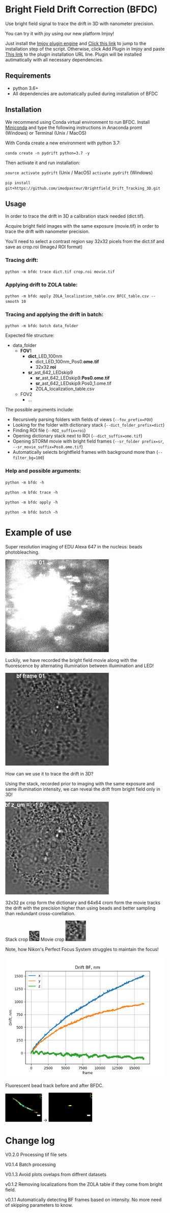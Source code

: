 # Bright Field Drift Correction (BFDC)

Use bright field signal to trace the drift in 3D with nanometer precision.

You can try it with joy using our new platform Imjoy!

Just install the [Imjoy plugin engine](https://github.com/oeway/ImJoy-Python/releases) and
[Click this link](https://imjoy.io/#/app?w=drift&plugin=https://raw.githubusercontent.com/imodpasteur/Brightfield-Drift-Correction-3D/master/BFDC-Imjoy.html) to jump to the installation step of the script. Otherwise, click Add Plugin in Imjoy and paste [This link](https://raw.githubusercontent.com/imodpasteur/Brightfield-Drift-Correction-3D/master/BFDC-Imjoy.html) to the plugin installation URL line. Plugin will be installed autimatically with all necessary dependencies.

## Requirements
* python 3.6+
* All dependencies are automatically pulled during installation of BFDC

## Installation

We recommend using Conda virtual environment to run BFDC. Install [Miniconda](https://conda.io/miniconda.html) and type the following instructions in Anaconda promt (Windows) or Terminal (Unix / MacOS)

With Conda create a new environment with python 3.7:

`conda create -n pydrift python=3.7 -y`

Then activate it and run installation:

`source activate pydrift` (Unix / MacOS) `activate pydrift` (Windows) 

`pip install git+https://github.com/imodpasteur/Brightfield_Drift_Tracking_3D.git`

## Usage

In order to trace the drift in 3D a calibration stack needed (dict.tif).

Acquire bright field images with the same exposure (movie.tif) in order to trace the drift with nanometer precision.

You'll need to select a contrast region say 32x32 picels from the dict.tif and save as crop.roi (ImageJ ROI format)

### Tracing drift:
`python -m bfdc trace dict.tif crop.roi movie.tif`

### Applying drift to ZOLA table:
`python -m bfdc apply ZOLA_localization_table.csv BFCC_table.csv --smooth 10`

### Tracing and applying the drift in batch:
`python -m bfdc batch data_folder `

Expected file structure:


* data_folder 
  * **FOV**1
    * **dict**_LED_100nm
      *  dict_LED_100nm_Pos0.**ome.tif**
      * 32x32.**roi**
    * **sr**_ast_642_LEDskip9
      * **sr**_ast_642_LEDskip9.**Pos0.ome.tif**
      * **sr**_ast_642_LEDskip9.Pos0_1.ome.tif
      * ZOLA_localization_table.csv
  * FOV2
    * ... 
     
The possible arguments include:                                              
* Recursively parsing folders with fields of views (`--fov_prefix=FOV`)
* Looking for the folder with dictionary stack (`--dict_folder_prefix=dict`)
* Finding ROI file (`--ROI_suffix=roi`)
* Opening dictionary stack next to ROI (`--dict_suffix=ome.tif`)
* Opening STORM movie with bright field frames (`--sr_folder prefix=sr`, `--sr_movie_suffix=Pos0.ome.tif`)
* Automatically selects brightfield frames with background more than (`--filter_bg=100`)


### Help and possible arguments:

`python -m bfdc -h`

`python -m bfdc trace -h`

`python -m bfdc apply -h`

`python -m bfdc batch -h`

# Example of use
 
 Super resolution imaging of EDU Alexa 647 in the nucleus: beads photobleaching.
 
![input](img/sr_Substack%20(1-16384-1000)_l.gif) 
 
 Luckily, we have recorded the bright field movie along with the fluorescence by alternating illumination between illuimination and LED!
 
![input](img/bf_Substack%20(1-16384-1000)_l.gif) 
 
 How can we use it to trace the drift in 3D?
 
 Using the stack, recorded prior to imaging with the same exposure and same illumination intensity, we can reveal the drift from bright field only in 3D!

![input](img/dict_sr_crop.gif)

32x32 px crop form the dictionary and 64x64 crom form the movie tracks the drift with the precision higher than using beads and better sampling than redundant cross-corellation.

Stack crop ![input](img/dict_crop32.gif)
Movie crop ![input](img/bf_Substack%20(1-16384-1000)_crop32l.gif)


Note, how Nikon's Perfect Focus System struggles to maintain the focus!

![input](img/BFCC_table.csv_2zero.png) 

Fluorescent bead track before and after BFDC.

![input](img/bead_track_color.png) -> ![input](img/bead_track_color_BFDC.png) 

# Change log

V0.2.0 Processing tif file sets

V0.1.4 Batch processing 

V0.1.3 Avoid plots ovelaps from diffrent datasets

v0.1.2 Removing localizations from the ZOLA table if they come from bright field. 

v0.1.1 Automatically detecting BF frames based on intensity. No more need of skipping parameters to know.


 

